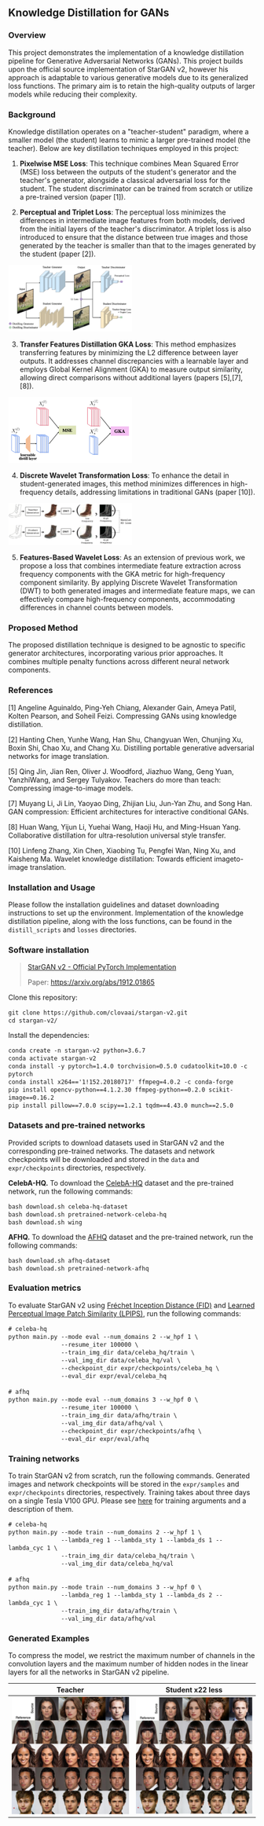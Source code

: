 ## Knowledge Distillation for GANs

### Overview

This project demonstrates the implementation of a knowledge distillation pipeline for Generative Adversarial Networks (GANs). This project builds upon the official source implementation of StarGAN v2, however his approach is adaptable to various generative models due to its generalized loss functions. The primary aim is to retain the high-quality outputs of larger models while reducing their complexity.

### Background
Knowledge distillation operates on a "teacher-student" paradigm, where a smaller model (the student) learns to mimic a larger pre-trained model (the teacher). Below are key distillation techniques employed in this project:

1. **Pixelwise MSE Loss**: This technique combines Mean Squared Error (MSE) loss between the outputs of the student's generator and the teacher's generator, alongside a classical adversarial loss for the student. The student discriminator can be trained from scratch or utilize a pre-trained version (paper [1]).

2. **Perceptual and Triplet Loss**: The perceptual loss minimizes the differences in intermediate image features from both models, derived from the initial layers of the teacher's discriminator. A triplet loss is also introduced to ensure that the distance between true images and those generated by the teacher is smaller than that to the images generated by the student (paper [2]).
<img src="images/distill_scheme.png" width=50%>

3. **Transfer Features Distillation GKA Loss**: This method emphasizes transferring features by minimizing the L2 difference between layer outputs. It addresses channel discrepancies with a learnable layer and employs Global Kernel Alignment (GKA) to measure output similarity, allowing direct comparisons without additional layers (papers [5],[7],[8]). 
<img src="images/gka_loss.png" width=50%>

4. **Discrete Wavelet Transformation Loss**: To enhance the detail in student-generated images, this method minimizes differences in high-frequency details, addressing limitations in traditional GANs (paper [10]).
<img src="images/wkd_distill_scheme.png" width=50%>

5. **Features-Based Wavelet Loss**: As an extension of previous work, we propose a loss that combines intermediate feature extraction across frequency components with the GKA metric for high-frequency component similarity. By applying Discrete Wavelet Transformation (DWT) to both generated images and intermediate feature maps, we can effectively compare high-frequency components, accommodating differences in channel counts between models.

### Proposed Method

The proposed distillation technique is designed to be agnostic to specific generator architectures, incorporating various prior approaches. It combines multiple penalty functions across different neural network components.

### References

[1] Angeline Aguinaldo, Ping-Yeh Chiang, Alexander Gain, Ameya Patil,
Kolten Pearson, and Soheil Feizi. Compressing GANs using knowledge
distillation.

[2] Hanting Chen, Yunhe Wang, Han Shu, Changyuan Wen, Chunjing Xu,
Boxin Shi, Chao Xu, and Chang Xu. Distilling portable generative
adversarial networks for image translation.

[5] Qing Jin, Jian Ren, Oliver J. Woodford, Jiazhuo Wang, Geng Yuan,
YanzhiWang, and Sergey Tulyakov. Teachers do more than teach: Compressing
image-to-image models.

[7] Muyang Li, Ji Lin, Yaoyao Ding, Zhijian Liu, Jun-Yan Zhu, and Song
Han. GAN compression: Efficient architectures for interactive conditional
GANs.

[8] Huan Wang, Yijun Li, Yuehai Wang, Haoji Hu, and Ming-Hsuan Yang.
Collaborative distillation for ultra-resolution universal style transfer.

[10] Linfeng Zhang, Xin Chen, Xiaobing Tu, Pengfei Wan, Ning Xu, and
Kaisheng Ma. Wavelet knowledge distillation: Towards efficient imageto-
image translation.

### Installation and Usage

Please follow the installation guidelines and dataset downloading instructions to set up the environment. Implementation of the knowledge distillation pipeline, along with the loss functions, can be found in the `distill_scripts` and `losses` directories.

### Software installation

> [StarGAN v2 - Official PyTorch Implementation](https://github.com/clovaai/stargan-v2)
> 
> Paper: https://arxiv.org/abs/1912.01865<br>

Clone this repository:

```
git clone https://github.com/clovaai/stargan-v2.git
cd stargan-v2/
```

Install the dependencies:
```
conda create -n stargan-v2 python=3.6.7
conda activate stargan-v2
conda install -y pytorch=1.4.0 torchvision=0.5.0 cudatoolkit=10.0 -c pytorch
conda install x264=='1!152.20180717' ffmpeg=4.0.2 -c conda-forge
pip install opencv-python==4.1.2.30 ffmpeg-python==0.2.0 scikit-image==0.16.2
pip install pillow==7.0.0 scipy==1.2.1 tqdm==4.43.0 munch==2.5.0
```

### Datasets and pre-trained networks
Provided scripts to download datasets used in StarGAN v2 and the corresponding pre-trained networks. The datasets and network checkpoints will be downloaded and stored in the `data` and `expr/checkpoints` directories, respectively.

<b>CelebA-HQ.</b> To download the [CelebA-HQ](https://drive.google.com/drive/folders/0B4qLcYyJmiz0TXY1NG02bzZVRGs) dataset and the pre-trained network, run the following commands:
```
bash download.sh celeba-hq-dataset
bash download.sh pretrained-network-celeba-hq
bash download.sh wing
```
<b>AFHQ.</b> To download the [AFHQ](https://github.com/clovaai/stargan-v2/blob/master/README.md#animal-faces-hq-dataset-afhq) dataset and the pre-trained network, run the following commands:
```
bash download.sh afhq-dataset
bash download.sh pretrained-network-afhq
```


### Evaluation metrics
To evaluate StarGAN v2 using [Fr&eacute;chet Inception Distance (FID)](https://arxiv.org/abs/1706.08500) and [Learned Perceptual Image Patch Similarity (LPIPS)](https://arxiv.org/abs/1801.03924), run the following commands:

```
# celeba-hq
python main.py --mode eval --num_domains 2 --w_hpf 1 \
               --resume_iter 100000 \
               --train_img_dir data/celeba_hq/train \
               --val_img_dir data/celeba_hq/val \
               --checkpoint_dir expr/checkpoints/celeba_hq \
               --eval_dir expr/eval/celeba_hq

# afhq
python main.py --mode eval --num_domains 3 --w_hpf 0 \
               --resume_iter 100000 \
               --train_img_dir data/afhq/train \
               --val_img_dir data/afhq/val \
               --checkpoint_dir expr/checkpoints/afhq \
               --eval_dir expr/eval/afhq
```

### Training networks
To train StarGAN v2 from scratch, run the following commands. Generated images and network checkpoints will be stored in the `expr/samples` and `expr/checkpoints` directories, respectively. Training takes about three days on a single Tesla V100 GPU. Please see [here](https://github.com/clovaai/stargan-v2/blob/master/main.py#L86-L179) for training arguments and a description of them. 

```
# celeba-hq
python main.py --mode train --num_domains 2 --w_hpf 1 \
               --lambda_reg 1 --lambda_sty 1 --lambda_ds 1 --lambda_cyc 1 \
               --train_img_dir data/celeba_hq/train \
               --val_img_dir data/celeba_hq/val

# afhq
python main.py --mode train --num_domains 3 --w_hpf 0 \
               --lambda_reg 1 --lambda_sty 1 --lambda_ds 2 --lambda_cyc 1 \
               --train_img_dir data/afhq/train \
               --val_img_dir data/afhq/val
```

### Generated Examples
To compress the model, we restrict the maximum number of channels in the convolution layers and the maximum number of hidden nodes in the linear layers for all the networks in StarGAN v2 pipeline.

| Teacher                                                    |    Student x22 less                                                   | 
|------------------------------------------------------------|----------------------------------------------------------------------------------|
| <img src="images/celeba_hq_512_new.drawio_compressed.jpg"> | <img src="images/tiny_celeba_hq_128_my_distill.drawio_compressed.jpg"> |  

